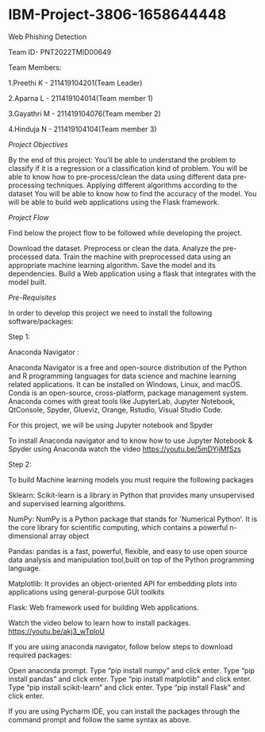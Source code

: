 # IBM-Project-3806-1658644448
Web Phishing Detection

Team ID- PNT2022TMID00649

Team Members:

1.Preethi K - 211419104201(Team Leader)

2.Aparna L - 211419104014(Team member 1)

3.Gayathri M - 211419104076(Team member 2)

4.Hinduja N - 211419104104(Team member 3)


*Project Objectives*

By the end of this project:
You’ll be able to understand the problem to classify if it is a regression or a classification kind of problem.
You will be able to know how to pre-process/clean the data using different data pre-processing techniques.
Applying different algorithms according to the dataset
You will be able to know how to find the accuracy of the model.
You will be able to build web applications using the Flask framework.

*Project Flow*

Find below the project flow to be followed while developing the project.

Download the dataset.
Preprocess or clean the data.
Analyze the pre-processed data.
Train the machine with preprocessed data using an appropriate machine learning algorithm.
Save the model and its dependencies.
Build a Web application using a flask that integrates with the model built.

*Pre-Requisites*

In order to develop this project we need to install the following software/packages:

Step 1:

Anaconda Navigator :

Anaconda Navigator is a free and open-source distribution of the Python and R programming languages for data science and machine learning related applications. It can be installed on Windows, Linux, and macOS. Conda is an open-source, cross-platform,  package management system. Anaconda comes with great tools like JupyterLab, Jupyter Notebook, QtConsole, Spyder, Glueviz, Orange, Rstudio, Visual Studio Code.

For this project, we will be using Jupyter notebook and Spyder

To install Anaconda navigator and to know how to use Jupyter Notebook & Spyder using Anaconda watch the video
https://youtu.be/5mDYijMfSzs

Step 2:

To build Machine learning models you must require the following packages

Sklearn: Scikit-learn is a library in Python that provides many unsupervised and supervised learning algorithms.

NumPy: NumPy is a Python package that stands for 'Numerical Python'. It is the core library for scientific computing, which contains a powerful n-dimensional array object  

Pandas: pandas is a fast, powerful, flexible, and easy to use open source data analysis and manipulation tool,built on top of the Python programming language. 

Matplotlib: It provides an object-oriented API for embedding plots into applications using general-purpose GUI toolkits

Flask: Web framework used for building Web applications.

Watch the video below to learn how to install packages.
https://youtu.be/akj3_wTploU

If you are using anaconda navigator, follow below steps to download required packages:

Open anaconda prompt.
Type “pip install numpy” and click enter.
Type “pip install pandas” and click enter.
Type “pip install matplotlib” and click enter.
Type “pip install scikit-learn” and click enter.
Type “pip install Flask” and click enter.

If you are using Pycharm IDE, you can install the packages through the command prompt and follow the same syntax as above.

